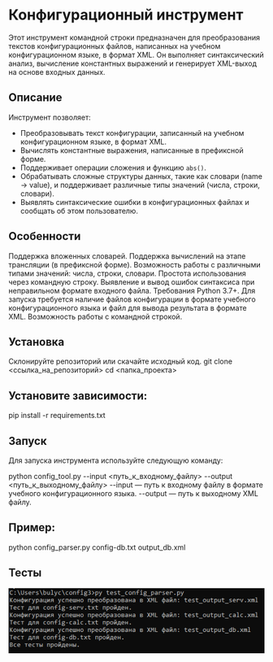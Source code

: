 # Конфигурационный инструмент

Этот инструмент командной строки предназначен для преобразования текстов конфигурационных файлов, написанных на учебном конфигурационном языке, в формат XML. Он выполняет синтаксический анализ, вычисление константных выражений и генерирует XML-выход на основе входных данных.

## Описание

Инструмент позволяет:

- Преобразовывать текст конфигурации, записанный на учебном конфигурационном языке, в формат XML.
- Вычислять константные выражения, написанные в префиксной форме.
- Поддерживает операции сложения и функцию `abs()`.
- Обрабатывать сложные структуры данных, такие как словари (name -> value), и поддерживает различные типы значений (числа, строки, словари).
- Выявлять синтаксические ошибки в конфигурационных файлах и сообщать об этом пользователю.

## Особенности
Поддержка вложенных словарей.
Поддержка вычислений на этапе трансляции (в префиксной форме).
Возможность работы с различными типами значений: числа, строки, словари.
Простота использования через командную строку.
Выявление и вывод ошибок синтаксиса при неправильном формате входного файла.
Требования
Python 3.7+.
Для запуска требуется наличие файлов конфигурации в формате учебного конфигурационного языка и файл для вывода результата в формате XML.
Возможность работы с командной строкой.
## Установка
Склонируйте репозиторий или скачайте исходный код.
git clone <ссылка_на_репозиторий>
cd <папка_проекта>
## Установите зависимости:
pip install -r requirements.txt
## Запуск
Для запуска инструмента используйте следующую команду:

python config_tool.py --input <путь_к_входному_файлу> --output <путь_к_выходному_файлу>
--input — путь к входному файлу в формате учебного конфигурационного языка.
--output — путь к выходному XML файлу.
## Пример:
python config_parser.py config-db.txt output_db.xml
## Тесты
![](image.png)
